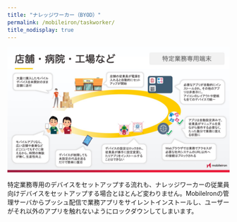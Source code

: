 ```yaml
---
title: "ナレッジワーカー（BYOD）"
permalink: /mobileiron/taskworker/
title_nodisplay: true
---
```

![ナレッジワーカー（BYOD）](/assets/mobileiron/images/2020Mar/6.jpeg)

特定業務専用のデバイスをセットアップする流れも、ナレッジワーカーの従業員向けデバイスをセットアップする場合とほとんど変わりません。MobileIronの管理サーバからプッシュ配信で業務アプリをサイレントインストールし、ユーザーがそれ以外のアプリを触れないようにロックダウンしてしまいます。
